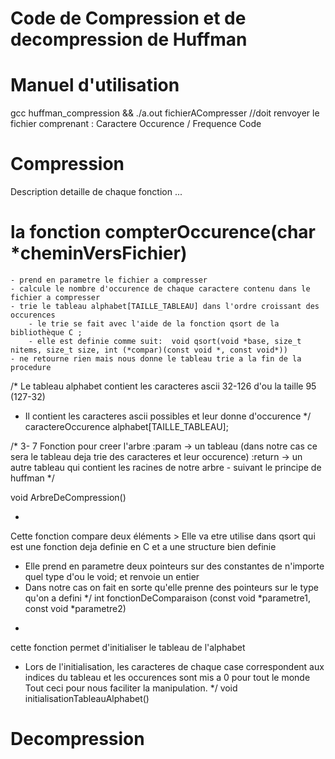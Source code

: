 # Code de Compression et de decompression de Huffman

# Manuel d'utilisation 

gcc huffman_compression && ./a.out fichierACompresser //doit renvoyer le fichier comprenant : 
Caractere	Occurence / Frequence	Code

# Compression 
Description detaille de chaque fonction
...
# la fonction compterOccurence(char *cheminVersFichier) 
    - prend en parametre le fichier a compresser
    - calcule le nombre d'occurence de chaque caractere contenu dans le fichier a compresser
    - trie le tableau alphabet[TAILLE_TABLEAU] dans l'ordre croissant des occurences
        - le trie se fait avec l'aide de la fonction qsort de la bibliothèque C ; 
        - elle est definie comme suit:  void qsort(void *base, size_t nitems, size_t size, int (*compar)(const void *, const void*)) 
    - ne retourne rien mais nous donne le tableau trie a la fin de la procedure


/* Le tableau alphabet contient les caracteres ascii 32-126 d'ou la taille 95 (127-32)
- Il contient les caracteres ascii possibles et leur donne d'occurence
*/
caractereOccurence alphabet[TAILLE_TABLEAU]; 



/*
 3- 7 Fonction pour creer l'arbre
    :param -> un tableau (dans notre cas ce sera le tableau deja trie des caracteres et leur occurence)
    :return -> un autre tableau qui contient les racines de notre arbre - suivant le principe de huffman 
*/

void ArbreDeCompression()


*
Cette fonction  compare deux éléments > Elle va etre utilise dans qsort qui est une fonction deja definie en C et a une structure bien definie
- Elle prend en parametre deux pointeurs sur des constantes de n'importe quel type d'ou le void; et renvoie un entier
- Dans notre cas on fait en sorte qu'elle prenne des pointeurs sur le type qu'on a defini
*/
int fonctionDeComparaison (const void *parametre1, const void *parametre2)



*
cette fonction permet d'initialiser le tableau de l'alphabet
- Lors de l'initialisation, les caracteres de chaque case correspondent aux indices du tableau et les occurences sont mis a 0 pour tout le monde
Tout ceci pour nous faciliter la manipulation. 
*/
void initialisationTableauAlphabet()


# Decompression 
